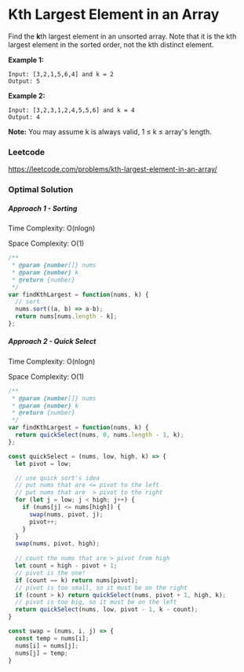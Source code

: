 # Kth Largest Element in an Array

Find the **k**th largest element in an unsorted array. Note that it is the kth largest element in the sorted order, not the kth distinct element.

**Example 1:**

```
Input: [3,2,1,5,6,4] and k = 2
Output: 5
```

**Example 2:**

```
Input: [3,2,3,1,2,4,5,5,6] and k = 4
Output: 4
```

**Note:** 
You may assume k is always valid, 1 ≤ k ≤ array's length.



### Leetcode

https://leetcode.com/problems/kth-largest-element-in-an-array/



### Optimal Solution

##### Approach 1 - Sorting

Time Complexity: O(nlogn)

Space Complexity: O(1)

```js
/**
 * @param {number[]} nums
 * @param {number} k
 * @return {number}
 */
var findKthLargest = function(nums, k) {
  // sort
  nums.sort((a, b) => a-b);
  return nums[nums.length - k];
};
```



##### Approach 2 - Quick Select

Time Complexity: O(nlogn)

Space Complexity: O(1)

```js
/**
 * @param {number[]} nums
 * @param {number} k
 * @return {number}
 */
var findKthLargest = function(nums, k) {
  return quickSelect(nums, 0, nums.length - 1, k);
};

const quickSelect = (nums, low, high, k) => {
  let pivot = low;

  // use quick sort's idea
  // put nums that are <= pivot to the left
  // put nums that are  > pivot to the right
  for (let j = low; j < high; j++) {
    if (nums[j] <= nums[high]) {
      swap(nums, pivot, j);
      pivot++;
    }
  }
  swap(nums, pivot, high);
  
  // count the nums that are > pivot from high
  let count = high - pivot + 1;
  // pivot is the one!
  if (count == k) return nums[pivot];
  // pivot is too small, so it must be on the right
  if (count > k) return quickSelect(nums, pivot + 1, high, k);
  // pivot is too big, so it must be on the left
  return quickSelect(nums, low, pivot - 1, k - count);
}

const swap = (nums, i, j) => {
  const temp = nums[i];
  nums[i] = nums[j];
  nums[j] = temp;
}
```

